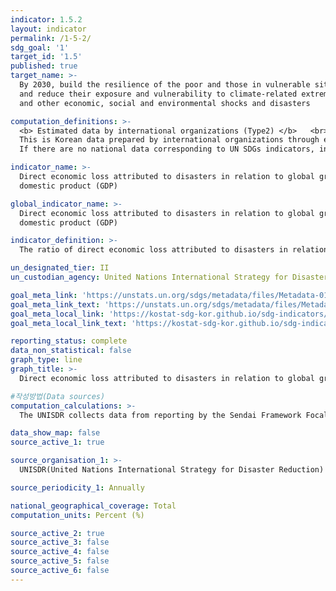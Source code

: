 ```yaml
---
indicator: 1.5.2
layout: indicator
permalink: /1-5-2/
sdg_goal: '1'
target_id: '1.5'
published: true
target_name: >-
  By 2030, build the resilience of the poor and those in vulnerable situations
  and reduce their exposure and vulnerability to climate-related extreme events
  and other economic, social and environmental shocks and disasters

computation_definitions: >-
  <b> Estimated data by international organizations (Type2) </b>   <br>
  This is Korean data prepared by international organizations through estimation and modeling. <br>
  If there are no national data corresponding to UN SDGs indicators, international data are available for monitoring.

indicator_name: >-
  Direct economic loss attributed to disasters in relation to global gross
  domestic product (GDP)

global_indicator_name: >-
  Direct economic loss attributed to disasters in relation to global gross
  domestic product (GDP)

indicator_definition: >-
  The ratio of direct economic loss attributed to disasters in relation to GDP. Direct economic loss is the monetary value of destruction of physical assets. Indirect economic loss is a decline in economic value added as a consequence of direct economic loss and/or human and environmental impacts.

un_designated_tier: II
un_custodian_agency: United Nations International Strategy for Disaster Reduction (UNISDR)

goal_meta_link: 'https://unstats.un.org/sdgs/metadata/files/Metadata-01-05-02.pdf'
goal_meta_link_text: 'https://unstats.un.org/sdgs/metadata/files/Metadata-01-05-02.pdf'
goal_meta_local_link: 'https://kostat-sdg-kor.github.io/sdg-indicators/public/data/Metadata-01-05-02_ENG.pdf'
goal_meta_local_link_text: 'https://kostat-sdg-kor.github.io/sdg-indicators/public/data/Metadata-01-05-02_ENG.pdf'

reporting_status: complete
data_non_statistical: false
graph_type: line
graph_title: >-
  Direct economic loss attributed to disasters in relation to global gross domestic product(GDP)

#작성방법(Data sources)
computation_calculations: >-
  The UNISDR collects data from reporting by the Sendai Framework Focal Points in each country. 

data_show_map: false
source_active_1: true

source_organisation_1: >- 
  UNISDR(United Nations International Strategy for Disaster Reduction)

source_periodicity_1: Annually 

national_geographical_coverage: Total
computation_units: Percent (%)

source_active_2: true
source_active_3: false
source_active_4: false
source_active_5: false
source_active_6: false
---
```

